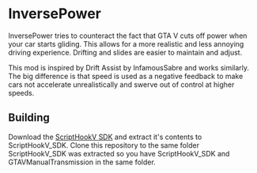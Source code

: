 InversePower
===========

InversePower tries to counteract the fact that GTA V cuts off power when your 
car starts gliding. This allows for a more realistic and less annoying driving 
experience. Drifting and slides are easier to maintain and adjust.

This mod is inspired by Drift Assist by InfamousSabre and works similarly. The
big difference is that speed is used as a negative feedback to make cars not
accelerate unrealistically and swerve out of control at higher speeds.

## Building

Download the [ScriptHookV SDK](http://www.dev-c.com/gtav/scripthookv/) and extract it's contents to ScriptHookV_SDK. 
Clone this repository to the same folder ScriptHookV_SDK was extracted so you have ScriptHookV_SDK and GTAVManualTransmission in the same folder.
